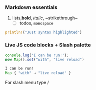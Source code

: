 ### Markdown essentials
1. lists,**bold**, *italic*, ~strikethrough~
	* [ ] todos, `monospace`
```rs
println!("Just syntax highlighted")
```

### Live JS code blocks + Slash palette
```js 1
console.log('I can be run!');
new Map().set("with", "live reload")
```
```js 1 > #e904
I can be run!
Map { "with" → "live reload" }
```

For slash menu type /
